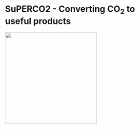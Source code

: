 # SuPERCO2 - Converting CO<sub>2</sub> to useful products

<img src="https://github.com/FedeDat/FedeDat.GitHub.io/assets/79327055/daf1ca64-fc9d-4760-8a82-60b6bc418261" width="300">
